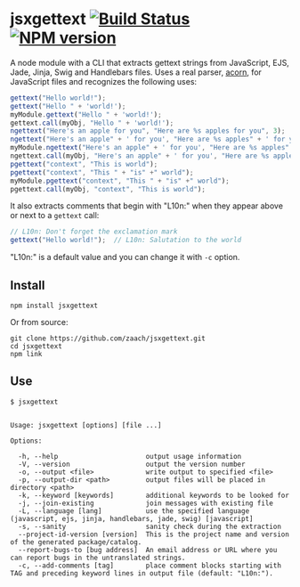# jsxgettext [![Build Status](https://travis-ci.org/zaach/jsxgettext.png)](https://travis-ci.org/zaach/jsxgettext) [![NPM version](https://badge.fury.io/js/jsxgettext.png)](http://badge.fury.io/js/jsxgettext)

A node module with a CLI that extracts gettext strings from JavaScript, EJS, Jade, Jinja, Swig and Handlebars files. Uses a real parser, [acorn](https://github.com/marijnh/acorn), for JavaScript files and recognizes the following uses:

```javascript
gettext("Hello world!");
gettext("Hello " + 'world!');
myModule.gettext("Hello " + 'world!');
gettext.call(myObj, "Hello " + 'world!');
ngettext("Here's an apple for you", "Here are %s apples for you", 3);
ngettext("Here's an apple" + ' for you', "Here are %s apples" + ' for you', 3);
myModule.ngettext("Here's an apple" + ' for you', "Here are %s apples" + ' for you', 3);
ngettext.call(myObj, "Here's an apple" + ' for you', "Here are %s apples" + ' for you', 3);
pgettext("context", "This is world");
pgettext("context", "This " + "is" +" world");
myModule.pgettext("context", "This " + "is" +" world");
pgettext.call(myObj, "context", "This is world");
```

It also extracts comments that begin with "L10n:" when they appear above or next to a `gettext` call:

```javascript
// L10n: Don't forget the exclamation mark
gettext("Hello world!");  // L10n: Salutation to the world  
```

"L10n:" is a default value and you can change it with `-c` option.

## Install

    npm install jsxgettext

Or from source:

    git clone https://github.com/zaach/jsxgettext.git
    cd jsxgettext
    npm link

## Use

    $ jsxgettext


    Usage: jsxgettext [options] [file ...]
  
    Options:
  
      -h, --help                      output usage information
      -V, --version                   output the version number
      -o, --output <file>             write output to specified <file>
      -p, --output-dir <path>         output files will be placed in directory <path>
      -k, --keyword [keywords]        additional keywords to be looked for
      -j, --join-existing             join messages with existing file
      -L, --language [lang]           use the specified language (javascript, ejs, jinja, handlebars, jade, swig) [javascript]
      -s, --sanity                    sanity check during the extraction
      --project-id-version [version]  This is the project name and version of the generated package/catalog.
      --report-bugs-to [bug address]  An email address or URL where you can report bugs in the untranslated strings.
      -c, --add-comments [tag]        place comment blocks starting with TAG and preceding keyword lines in output file (default: "L10n:").